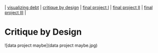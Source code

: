 | [visualizing debt](visualizing-government-debt) | [critique by design](critique-by-design) | [final project I](final-project-part-one) | [final project II](final-project-part-two) | [final project III](final-project-part-three) |

# Critique by Design
![data project maybe](data project maybe.jpg)

<div class="flourish-embed flourish-chart" data-src="visualisation/12677254"><script src="https://public.flourish.studio/resources/embed.js"></script></div>
